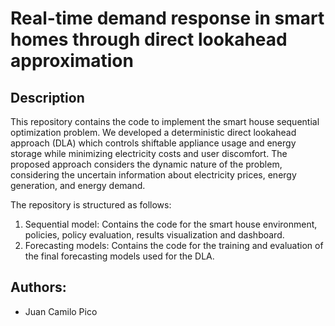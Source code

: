 # Real-time demand response in smart homes through direct lookahead approximation

## Description

This repository contains the code to implement the smart house sequential optimization problem. We developed a deterministic 
direct lookahead approach (DLA) which controls shiftable appliance usage and energy storage while minimizing electricity costs and user discomfort.
The proposed approach considers the dynamic nature of the problem, considering the uncertain information about electricity prices, energy generation, and energy demand.

The repository is structured as follows:
1. Sequential model: Contains the code for the smart house environment, policies, policy evaluation, results visualization and dashboard.
2. Forecasting models: Contains the code for the training and evaluation of the final forecasting models used for the DLA.

## Authors:
* Juan Camilo Pico


